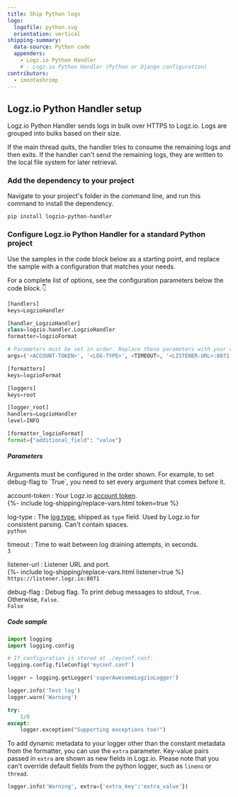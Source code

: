```yaml
---
title: Ship Python logs
logo:
  logofile: python.svg
  orientation: vertical
shipping-summary:
  data-source: Python code
  appenders:
    - Logz.io Python Handler
    # - Logz.io Python Handler (Python or Django configuration)
contributors:
  - imnotashrimp
---
```


## Logz.io Python Handler setup

Logz.io Python Handler sends logs in bulk over HTTPS to Logz.io.
Logs are grouped into bulks based on their size.

If the main thread quits, the handler tries to consume the remaining logs and then exits.
If the handler can't send the remaining logs, they are written to the local file system for later retrieval.

### Add the dependency to your project

Navigate to your project's folder in the command line, and run this command to install the dependency.

```shell
pip install logzio-python-handler
```

### Configure Logz.io Python Handler for a standard Python project

Use the samples in the code block below as a starting point, and replace the sample with a configuration that matches your needs.

For a complete list of options, see the configuration parameters below the code block.👇

```python
[handlers]
keys=LogzioHandler

[handler_LogzioHandler]
class=logzio.handler.LogzioHandler
formatter=logzioFormat

# Parameters must be set in order. Replace these parameters with your configuration.
args=('<ACCOUNT-TOKEN>', '<LOG-TYPE>', <TIMEOUT>, '<LISTENER-URL>:8071', <DEBUG-FLAG>)

[formatters]
keys=logzioFormat

[loggers]
keys=root

[logger_root]
handlers=LogzioHandler
level=INFO

[formatter_logzioFormat]
format={"additional_field": "value"}
```

##### Parameters

<div class="info-box important">
  Arguments must be configured in the order shown.
  For example, to set debug-flag to `True`, you need to set every argument that comes before it.
</div>

account-token <span class="required-param"></span>
: Your Logz.io [account token](https://app.logz.io/#/dashboard/settings/general). <br />
  {%- include log-shipping/replace-vars.html token=true %}

log-type
: The [log type](https://docs.logz.io/user-guide/log-shipping/built-in-log-types.html), shipped as `type` field.
  Used by Logz.io for consistent parsing.
  Can't contain spaces. <br />
  <span class="default-param">`python`</span>

timeout
: Time to wait between log draining attempts, in seconds. <br />
  <span class="default-param">`3`</span>

listener-url
: Listener URL and port. <br />
  {%- include log-shipping/replace-vars.html listener=true %} <br />
  <span class="default-param">`https://listener.logz.io:8071`</span>

debug-flag
: Debug flag.
  To print debug messages to stdout, `True`.
  Otherwise, `False`. <br />
  <span class="default-param">`False`</span>

##### Code sample

```python
import logging
import logging.config

# If configuration is stored at ./myconf.conf:
logging.config.fileConfig('myconf.conf')

logger = logging.getLogger('superAwesomeLogzioLogger')

logger.info('Test log')
logger.warn('Warning')

try:
    1/0
except:
    logger.exception("Supporting exceptions too!")
```

To add dynamic metadata to your logger other than the constant metadata from the formatter, you can use the `extra` parameter.
Key-value pairs passed in `extra` are shown as new fields in Logz.io.
Please note that you can't override default fields from the python logger, such as `lineno` or `thread`.

```python
logger.info('Warning', extra={'extra_key':'extra_value'})
```